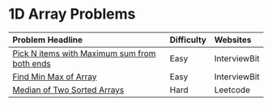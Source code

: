# 1D Array Problems

| Problem Headline | Difficulty | Websites |
| :--- | :--- | :--- |
| [Pick N items with Maximum sum from both ends](pick-n-items-from-both-sides.md) | Easy | InterviewBit |
| [Find Min Max of Array](find-min-max-of-array.md) | Easy | InterviewBit |
| [Median of Two Sorted Arrays](median-of-two-sorted-arrays.md) | Hard | Leetcode |

